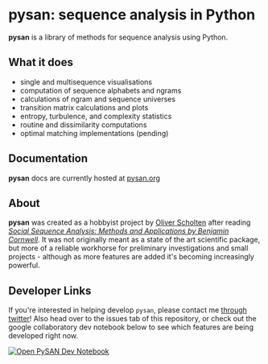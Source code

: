 # **pysan**: sequence analysis in Python

**pysan** is a library of methods for sequence analysis using Python.

## What it does
- single and multisequence visualisations
- computation of sequence alphabets and ngrams
- calculations of ngram and sequence universes
- transition matrix calculations and plots
- entropy, turbulence, and complexity statistics
- routine and dissimilarity computations
- optimal matching implementations (pending)

## Documentation
**pysan** docs are currently hosted at [pysan.org](https://pysan.org)

## About
**pysan** was created as a hobbyist project by [Oliver Scholten](https://twitter.com/ojscholten) after reading *[Social Sequence Analysis: Methods and Applications by Benjamin Cornwell](https://www.cambridge.org/core/books/social-sequence-analysis/3AC786DA3C99EB8795C7271BB350CB88)*. It was not originally meant as a state of the art scientific package, but more of a reliable workhorse for preliminary investigations and small projects - although as more features are added it's becoming increasingly powerful.

## Developer Links
If you're interested in helping develop `pysan`, please contact me [through twitter](https://twitter.com/ojscholten)! Also head over to the issues tab of this repository, or check out the google collaboratory dev notebook below to see which features are being developed right now.

[![Open PySAN Dev Notebook](https://colab.research.google.com/assets/colab-badge.svg)](https://colab.research.google.com/github/pysan-dev/pysan/blob/master/docs/notebooks/pysan_dev.ipynb)
